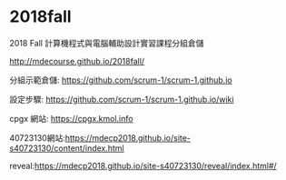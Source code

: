 # 2018fall
2018 Fall 計算機程式與電腦輔助設計實習課程分組倉儲

http://mdecourse.github.io/2018fall/

分組示範倉儲: https://github.com/scrum-1/scrum-1.github.io

設定步驟: https://github.com/scrum-1/scrum-1.github.io/wiki

cpgx 網站: https://cpgx.kmol.info

40723130網站:https://mdecp2018.github.io/site-s40723130/content/index.html

reveal:https://mdecp2018.github.io/site-s40723130/reveal/index.html#/